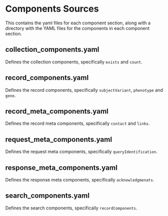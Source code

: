 # Components Sources

This contains the yaml files for each component section, along with a directory with the YAML files for the components in each component section.

## collection_components.yaml

Defines the collection components, specifically `exists` and `count`.

## record_components.yaml

Defines the record components, specifically `subjectVariant`, `phenotype` and `gene`.

## record_meta_components.yaml

Defines the record meta components, specifically `contact` and `links`.

## request_meta_components.yaml

Defines the request meta components, specifically `queryIdentification`.

## response_meta_components.yaml

Defines the response meta components, specifically `acknowledgmenats`.

## search_components.yaml

Defines the search components, specifically `recordComponents`.
